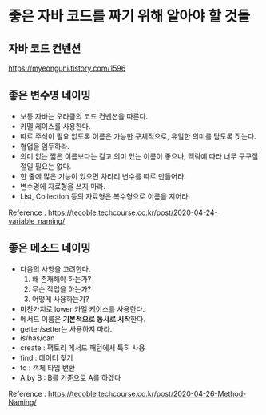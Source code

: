 # 좋은 자바 코드를 짜기 위해 알아야 할 것들

## 자바 코드 컨벤션
https://myeonguni.tistory.com/1596

## 좋은 변수명 네이밍
+ 보통 자바는 오라클의 코드 컨벤션을 따른다.
+ 카멜 케이스를 사용한다.
+ 따로 주석이 필요 없도록 이름은 가능한 구체적으로, 유일한 의미를 담도록 짓는다.
+ 협업을 염두하라.
+ 의미 없는 짧은 이름보다는 길고 의미 있는 이름이 좋으나, 맥락에 따라 너무 구구절절일 필요는 없다.
+ 한 줄에 많은 기능이 있으면 차라리 변수를 따로 만들어라.
+ 변수명에 자료형을 쓰지 마라. 
+ List, Collection 등의 자료형은 복수형으로 이름을 지어라.

Reference : https://tecoble.techcourse.co.kr/post/2020-04-24-variable_naming/

## 좋은 메소드 네이밍
+ 다음의 사항을 고려한다.
    1. 왜 존재해야 하는가?
    2. 무슨 작업을 하는가?
    3. 어떻게 사용하는가?
+ 마찬가지로 lower 카멜 케이스를 사용한다.
+ 메서드 이름은 **기본적으로 동사로 시작**한다.
+ getter/setter는 사용하지 마라.
+ is/has/can
+ create : 팩토리 메서드 패턴에서 특히 사용
+ find : 데이터 찾기
+ to : 객체 타입 변환
+ A by B : B를 기준으로 A를 하겠다



Reference : https://tecoble.techcourse.co.kr/post/2020-04-26-Method-Naming/